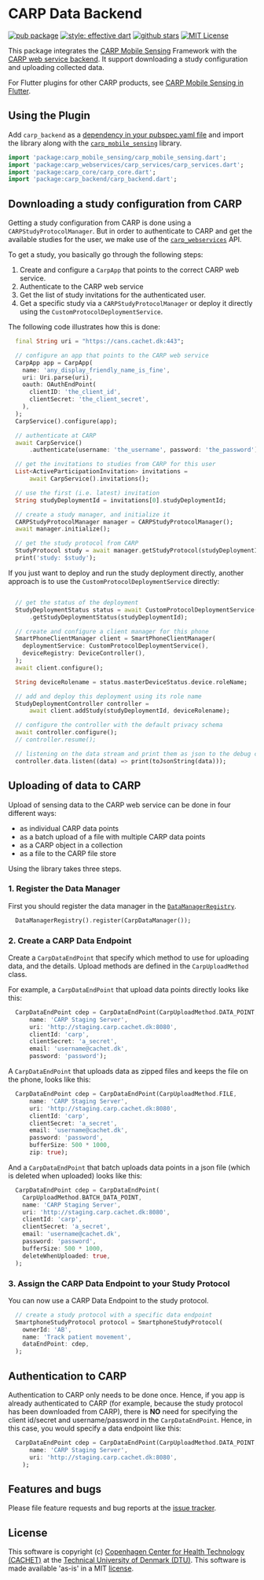 # CARP Data Backend

[![pub package](https://img.shields.io/pub/v/carp_backend.svg)](https://pub.dartlang.org/packages/carp_backend)
[![style: effective dart](https://img.shields.io/badge/style-pedandic_dart-40c4ff.svg)](https://pub.dev/packages/pedandic_dart)
[![github stars](https://img.shields.io/github/stars/cph-cachet/carp.sensing-flutter.svg?style=flat&logo=github&colorB=deeppink&label=stars)](https://github.com/cph-cachet/carp.sensing-flutter)
[![MIT License](https://img.shields.io/badge/license-MIT-purple.svg)](https://opensource.org/licenses/MIT)

This package integrates the [CARP Mobile Sensing](https://github.com/cph-cachet/carp.sensing)
Framework with the [CARP web service backend](https://carp.cachet.dk).
It support downloading a study configuration and uploading collected data.

For Flutter plugins for other CARP products, see [CARP Mobile Sensing in Flutter](https://github.com/cph-cachet/carp.sensing-flutter/blob/master/README.md).

## Using the Plugin

Add `carp_backend` as a [dependency in your pubspec.yaml file](https://flutter.io/platform-plugins/) and import the library along with the [`carp_mobile_sensing`](https://pub.dev/packages/carp_mobile_sensing) library.

```dart
import 'package:carp_mobile_sensing/carp_mobile_sensing.dart';
import 'package:carp_webservices/carp_services/carp_services.dart';
import 'package:carp_core/carp_core.dart';
import 'package:carp_backend/carp_backend.dart';
```

## Downloading a study configuration from CARP

Getting a study configuration from CARP is done using a `CARPStudyProtocolManager`.
But in order to authenticate to CARP and get the available studies for the user,
we make use of the [`carp_webservices`](https://pub.dev/packages/carp_webservices) API.

To get a study, you basically go through the following steps:

 1. Create and configure a `CarpApp` that points to the correct CARP web service.
 2. Authenticate to the CARP web service
 3. Get the list of study invitations for the authenticated user.
 4. Get a specific study via a `CARPStudyProtocolManager` or deploy it directly using the `CustomProtocolDeploymentService`.

The following code illustrates how this is done:

```dart
  final String uri = "https://cans.cachet.dk:443";

  // configure an app that points to the CARP web service
  CarpApp app = CarpApp(
    name: 'any_display_friendly_name_is_fine',
    uri: Uri.parse(uri),
    oauth: OAuthEndPoint(
      clientID: 'the_client_id',
      clientSecret: 'the_client_secret',
    ),
  );
  CarpService().configure(app);

  // authenticate at CARP
  await CarpService()
      .authenticate(username: 'the_username', password: 'the_password');

  // get the invitations to studies from CARP for this user
  List<ActiveParticipationInvitation> invitations =
      await CarpService().invitations();

  // use the first (i.e. latest) invitation
  String studyDeploymentId = invitations[0].studyDeploymentId;

  // create a study manager, and initialize it
  CARPStudyProtocolManager manager = CARPStudyProtocolManager();
  await manager.initialize();

  // get the study protocol from CARP
  StudyProtocol study = await manager.getStudyProtocol(studyDeploymentId);
  print('study: $study');
  ````

If you just want to deploy and run the study deployment directly, another approach is to use the `CustomProtocolDeploymentService` directly:

```dart

  // get the status of the deployment
  StudyDeploymentStatus status = await CustomProtocolDeploymentService()
      .getStudyDeploymentStatus(studyDeploymentId);

  // create and configure a client manager for this phone
  SmartPhoneClientManager client = SmartPhoneClientManager(
    deploymentService: CustomProtocolDeploymentService(),
    deviceRegistry: DeviceController(),
  );
  await client.configure();

  String deviceRolename = status.masterDeviceStatus.device.roleName;

  // add and deploy this deployment using its role name
  StudyDeploymentController controller =
      await client.addStudy(studyDeploymentId, deviceRolename);

  // configure the controller with the default privacy schema
  await controller.configure();
  // controller.resume();

  // listening on the data stream and print them as json to the debug console
  controller.data.listen((data) => print(toJsonString(data)));

```

## Uploading of data to CARP

Upload of sensing data to the CARP web service can be done in four different ways:

* as individual CARP data points
* as a batch upload of a file with multiple CARP data points
* as a CARP object in a collection
* as a file to the CARP file store

Using the library takes three steps.

### 1. Register the Data Manager

First you should register the data manager in the [`DataManagerRegistry`](https://pub.dartlang.org/documentation/carp_core/latest/carp_core/DataManagerRegistry-class.html).

````dart
  DataManagerRegistry().register(CarpDataManager());
````

### 2. Create a CARP Data Endpoint

Create a `CarpDataEndPoint` that specify which method to use for uploading data, and the details.
Upload methods are defined in the `CarpUploadMethod` class.

For example, a `CarpDataEndPoint` that upload data points directly looks like this:

`````dart
  CarpDataEndPoint cdep = CarpDataEndPoint(CarpUploadMethod.DATA_POINT,
      name: 'CARP Staging Server',
      uri: 'http://staging.carp.cachet.dk:8080',
      clientId: 'carp',
      clientSecret: 'a_secret',
      email: 'username@cachet.dk',
      password: 'password');
`````

A `CarpDataEndPoint` that uploads data as zipped files and keeps the file on the phone, looks like this:

`````dart
  CarpDataEndPoint cdep = CarpDataEndPoint(CarpUploadMethod.FILE,
      name: 'CARP Staging Server',
      uri: 'http://staging.carp.cachet.dk:8080',
      clientId: 'carp',
      clientSecret: 'a_secret',
      email: 'username@cachet.dk',
      password: 'password',
      bufferSize: 500 * 1000,
      zip: true);
`````

And a `CarpDataEndPoint` that batch uploads data points in a json file (which is deleted when uploaded) looks like this:

`````dart
  CarpDataEndPoint cdep = CarpDataEndPoint(
    CarpUploadMethod.BATCH_DATA_POINT,
    name: 'CARP Staging Server',
    uri: 'http://staging.carp.cachet.dk:8080',
    clientId: 'carp',
    clientSecret: 'a_secret',
    email: 'username@cachet.dk',
    password: 'password',
    bufferSize: 500 * 1000,
    deleteWhenUploaded: true,
  );
`````

### 3. Assign the CARP Data Endpoint to your Study Protocol

You can now use a CARP Data Endpoint to the study protocol.

`````dart
  // create a study protocol with a specific data endpoint
  SmartphoneStudyProtocol protocol = SmartphoneStudyProtocol(
    ownerId: 'AB',
    name: 'Track patient movement',
    dataEndPoint: cdep,
  );
`````

## Authentication to CARP

Authentication to CARP only needs to be done once. Hence, if you app is already authenticated to CARP (for example, because the study protocol has been downloaded from CARP), there is **NO** need for specifying the client id/secret and username/password in the `CarpDataEndPoint`. Hence, in this case, you would specify a data endpoint like this:

`````dart
  CarpDataEndPoint cdep = CarpDataEndPoint(CarpUploadMethod.DATA_POINT,
      name: 'CARP Staging Server',
      uri: 'http://staging.carp.cachet.dk:8080',
    );
`````

## Features and bugs

Please file feature requests and bug reports at the [issue tracker][tracker].

[tracker]: https://github.com/cph-cachet/carp.sensing/issues

## License

This software is copyright (c) [Copenhagen Center for Health Technology (CACHET)](https://www.cachet.dk/) at the [Technical University of Denmark (DTU)](https://www.dtu.dk).
This software is made available 'as-is' in a MIT [license](/LICENSE).
